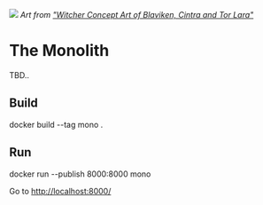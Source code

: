 ![](https://reposart.s3.eu-west-2.amazonaws.com/minusz/monolith.jpg)
*Art from ["Witcher Concept Art of Blaviken, Cintra and Tor Lara"](https://redanianintelligence.com/2019/12/31/new-witcher-concept-art-of-blaviken-cintra-and-tor-lara/)*

# The Monolith
TBD..

## Build
docker build --tag mono .

## Run
docker run --publish 8000:8000 mono

Go to [http://localhost:8000/](http://localhost:8000/)
